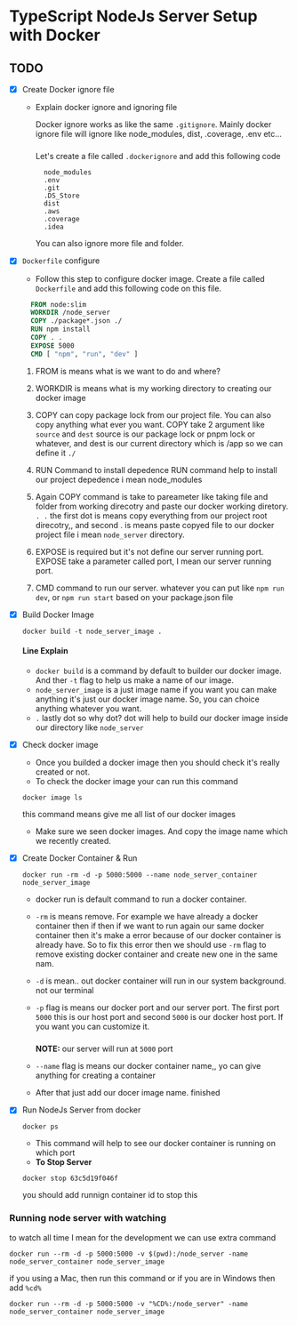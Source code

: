 # TypeScript NodeJs Server Setup with Docker

## TODO

- [x] Create Docker ignore file

  - Explain docker ignore and ignoring file

    Docker ignore works as like the same `.gitignore`. Mainly docker ignore file
    will ignore like node_modules, dist, .coverage, .env etc...

    #####

    Let's create a file called `.dockerignore` and add this following code

    ```ignore
      node_modules
      .env
      .git
      .DS_Store
      dist
      .aws
      .coverage
      .idea
    ```

    You can also ignore more file and folder.

- [x] `Dockerfile` configure

  - Follow this step to configure docker image. Create a file called
    `Dockerfile` and add this following code on this file.

  ```Dockerfile
    FROM node:slim
    WORKDIR /node_server
    COPY ./package*.json ./
    RUN npm install
    COPY . .
    EXPOSE 5000
    CMD [ "npm", "run", "dev" ]
  ```

  1. FROM is means what is we want to do and where?
  2. WORKDIR is means what is my working directory to creating our docker image
  3. COPY can copy package lock from our project file. You can also copy
     anything what ever you want. COPY take 2 argument like `source` and `dest`
     source is our package lock or pnpm lock or whatever, and dest is our
     current directory which is /app so we can define it `./`
  4. RUN Command to install depedence RUN command help to install our project
     depedence i mean node_modules
  5. Again COPY command is take to pareameter like taking file and folder from
     working direcotry and paste our docker working diretory. `. .` the first
     dot is means copy everything from our project root direcotry,, and second .
     is means paste copyed file to our docker project file i mean `node_server`
     directory.

  6. EXPOSE is required but it's not define our server running port. EXPOSE take
     a parameter called port, I mean our server running port.
  7. CMD command to run our server. whatever you can put like `npm run dev`, or
     `npm run start` based on your package.json file

- [x] Build Docker Image

  ```console
  docker build -t node_server_image .
  ```

  #### Line Explain

  - `docker build` is a command by default to builder our docker image. And ther
    `-t` flag to help us make a name of our image.
  - `node_server_image` is a just image name if you want you can make anything
    it's just our docker image name. So, you can choice anything whatever you
    want.
  - `.` lastly dot so why dot? dot will help to build our docker image inside
    our directory like `node_server`

- [x] Check docker image
  - Once you builded a docker image then you should check it's really created or
    not.
  - To check the docker image your can run this command
  ```console
  docker image ls
  ```
  this command means give me all list of our docker images
  - Make sure we seen docker images. And copy the image name which we recently
    created.
- [x] Create Docker Container & Run

  ```console
  docker run -rm -d -p 5000:5000 --name node_server_container node_server_image
  ```

  - docker run is default command to run a docker container.
  - `-rm` is means remove. For example we have already a docker container then
    if then if we want to run again our same docker container then it's make a
    error because of our docker container is already have. So to fix this error
    then we should use `-rm` flag to remove existing docker container and create
    new one in the same nam.
  - `-d` is mean.. out docker container will run in our system background. not
    our terminal
  - `-p` flag is means our docker port and our server port. The first port
    `5000` this is our host port and second `5000` is our docker host port. If
    you want you can customize it.

    #####

    **NOTE:** our server will run at `5000` port

  - `--name` flag is means our docker container name,, yo can give anything for
    creating a container
  - After that just add our docer image name. finished

- [x] Run NodeJs Server from docker
  ```console
  docker ps
  ```
  - This command will help to see our docker container is running on which port
  - **To Stop Server**
  ```console
  docker stop 63c5d19f046f
  ```
  you should add runnign container id to stop this

###

### Running node server with watching

to watch all time I mean for the development we can use extra command

```console
docker run --rm -d -p 5000:5000 -v $(pwd):/node_server -name node_server_container node_server_image
```

if you using a Mac, then run this command or if you are in Windows then add `%cd%`

```console
docker run --rm -d -p 5000:5000 -v "%CD%:/node_server" -name node_server_container node_server_image
```
